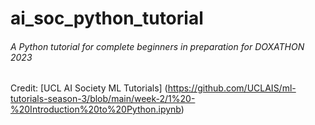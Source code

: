 # ai_soc_python_tutorial
###### A Python tutorial for complete beginners in preparation for DOXATHON 2023

Credit: [UCL AI Society ML Tutorials] (https://github.com/UCLAIS/ml-tutorials-season-3/blob/main/week-2/1%20-%20Introduction%20to%20Python.ipynb)
